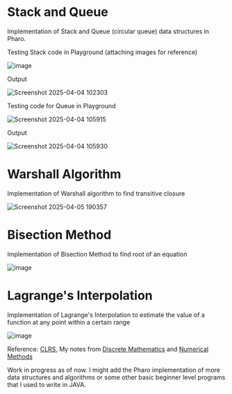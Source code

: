 # Stack and Queue
Implementation of Stack and Queue (circular queue) data structures in Pharo.

Testing Stack code in Playground 
(attaching images for reference)

![image](https://github.com/user-attachments/assets/9c13c73f-4a89-40d2-ab12-dfa340c17f8e)

Output

![Screenshot 2025-04-04 102303](https://github.com/user-attachments/assets/fcc5ebf1-3a03-4d7a-90a9-6f92ba421ad2)

Testing code for Queue in Playground

![Screenshot 2025-04-04 105915](https://github.com/user-attachments/assets/5e867b26-68d9-4a26-ac5f-f877fd939a3f)

Output

![Screenshot 2025-04-04 105930](https://github.com/user-attachments/assets/e2a1c9f9-b139-4812-a8f1-74ebb4101af4)

# Warshall Algorithm
Implementation of Warshall algorithm to find transitive closure

![Screenshot 2025-04-05 190357](https://github.com/user-attachments/assets/13070173-a69e-46dd-8a9d-641a6e799d02)

# Bisection Method
Implementation of Bisection Method to find root of an equation

![image](https://github.com/user-attachments/assets/3569e100-5e88-45f7-8d29-2ced26c5d7a9)

# Lagrange's Interpolation
Implementation of Lagrange's Interpolation to estimate the value of a function at any point within a certain range

![image](https://github.com/user-attachments/assets/bc62cacf-90e4-4ff8-b056-7ee553a57ce6)



Reference: [CLRS](https://enos.itcollege.ee/~japoia/algorithms/GT/Introduction_to_algorithms-3rd%20Edition.pdf), My notes from [Discrete Mathematics](https://drive.google.com/file/d/1l5OkJ-YzEgJ-BQTXcohp07My7oBhLLCz/view?usp=drive_link) and [Numerical Methods](https://drive.google.com/file/d/1l-w6sdQbVBSLB8s0cQTPqchTvAMQFN3c/view?usp=sharing)


Work in progress as of now.
I might add the Pharo implementation of more data structures and algorithms or some other basic beginner level programs that I used to write in JAVA.
